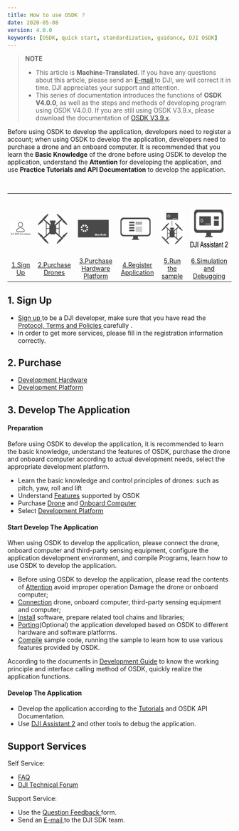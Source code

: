 ```yaml
---
title: How to use OSDK ？
date: 2020-05-08
version: 4.0.0
keywords: [OSDK, quick start, standardization, guidance, DJI OSDK]
---
```


> **NOTE** 
> * This article is **Machine-Translated**. If you have any questions about this article, please send an <a href="mailto:dev@dji.com">E-mail </a>to DJI, we will correct it in time. DJI appreciates your support and attention.
> * This series of documentation introduces the functions of **OSDK V4.0.0**, as well as the steps and methods of developing program using OSDK V4.0.0. If you are still using OSDK V3.9.x, please download the documentation of [OSDK V3.9.x](https://terra-1-g.djicdn.com/71a7d383e71a4fb8887a310eb746b47f/osdk/OSDK-3.9.0.zip).

Before using OSDK to develop the application, developers need to register a account; when using OSDK to develop the application, developers need to purchase a drone and an onboard computer. It is recommended that you learn the **Basic Knowledge** of the drone before using OSDK to develop the application, understand the **Attention** for developing the application, and use **Practice Tutorials and API Documentation** to develop the application.

<div>
<table>
<tbody>
  <tr>
   <td style="border-right: none; border-left: none;"> <div> <p> <span>
      <img src="../images/how-to-use/1.png" width="90" style="vertical-align: middle" alt/> </span> </p> </div> </td> </td>
       <td style="border-right: none; border-left: none;"> <div> <p> <span>
      <img src="../images/how-to-use/2.png" width="70" style="vertical-align: middle" alt/> </span> </p> </div> </td> </td>
        <td style="border-right: none; border-left: none;"> <div> <p> <span>
      <img src="../images/how-to-use/3.png" width="70" style="vertical-align: middle" alt/> </span> </p> </div> </td> </td>
         <td style="border-right: none; border-left: none;"> <div> <p> <span>
      <img src="../images/how-to-use/4.png" width="70" style="vertical-align: middle" alt/> </span> </p> </div> </td> </td>
         <td style="border-right: none; border-left: none;"> <div> <p> <span>
      <img src="../images/how-to-use/5.png" width="70" style="vertical-align: middle" alt/> </span> </p> </div> </td> </td>
         <td style="border-right: none; border-left: none;"> <div> <p> <span>
      <img src="../images/how-to-use/6.png" height="90" width="90" style="vertical-align: middle" alt/> </span> </p> </div> </td> </td>
  </tr>
  <tr>
   <td style="text-align: center"> <a href="https://account.dji.com/register?appId=dji_sdk&backUrl=https%3A%2F%2Fdeveloper.dji.com%2Fuser&locale=en_US" target="_ blank">1.Sign Up</a> </td>
   <td style="text-align: center"> <a href="https://www.dji.com/cn/products/compare-m200-series?site=brandsite&from=nav" target="_blank">2.Purchase Drones </a> </td>
   <td style="text-align: center"> <a href="../purchaseguide/hardware.html"> 3.Purchase Hardware Platform </a> </td>
   <td style="text-align: center"> <a href="https://developer.dji.com/user/apps/#allhtml">4.Register Application</a> </td>
   <td style="text-align: center"> <a href="../quickstart/run-the-sample.html"> 5.Run the sample </a> </td>
   <td style="text-align: center"> <a href="https://www.dji.com/downloads/softwares/assistant-dji-2-for-matrice">6.Simulation and Debugging </a> </td>
  </tr>
</tbody>
</table>
</div>


## 1. Sign Up

* <a href="https://account.dji.com/register?appId=dji_sdk&backUrl=https%3A%2F%2Fdeveloper.dji.com%2Fuser&locale=en_US" target="_blank"> Sign up </a> to be a DJI developer, make sure that you have read the <a href="https://developer.dji.com/cn/policies/privacy/"> Protocol, Terms and Policies </a> carefully .
* In order to get more services, please fill in the registration information correctly.

## 2. Purchase

* [Development Hardware](../purchaseguide/hardware.html)
* [Development Platform](../purchaseguide/development-platform.html)

## 3. Develop The Application
#### Preparation
Before using OSDK to develop the application, it is recommended to learn the basic knowledge, understand the features of OSDK, purchase the drone and onboard computer according to actual development needs, select the appropriate development platform.

* Learn the basic knowledge and control principles of drones: such as pitch, yaw, roll and lift
* Understand [Features](./feature-list.html) supported by OSDK
* Purchase [Drone](../purchaseguide/hardware.html) and [Onboard Computer](../purchaseguide/hardware.html)
* Select [Development Platform](../purchaseguide/development-platform.html)

#### Start Develop The Application
When using OSDK to develop the application, please connect the drone, onboard computer and third-party sensing equipment, configure the application development environment, and compile Programs, learn how to use OSDK to develop the application.

* Before using OSDK to develop the application, please read the contents of [Attention](../quickstart/attention.html) avoid improper operation Damage the drone or onboard computer;
* [Connection](../quickstart/device-connection.html) drone, onboard computer, third-party sensing equipment and computer;
* [Install](../quickstart/development-environment.html) software, prepare related tool chains and libraries;
* [Porting](../quickstart/porting.html)(Optional) the application developed based on OSDK to different hardware and software platforms.
* [Compile](../quickstart/run-the-sample.html) sample code, running the sample to learn how to use various features provided by OSDK.

According to the documents in [Development Guide](../quickstart/integrateOSDK.html) to know the working principle and interface calling method of OSDK, quickly realize the application functions.

#### Develop The Application

* Develop the application according to the [Tutorials](../tutorial/basic-control.html) and OSDK API Documentation.
* Use [DJI Assistant 2](https://www.dji.com/cn/downloads) and other tools to debug the application.


## Support Services
Self Service:
* <a href="https://developer.dji.com/payload-sdk/documentation/faq/index.html"> FAQ </a>
* <a href="https://forum.dji.com/forum-139-1.html?from=developer"> DJI Technical Forum </a>

Support Service:
* Use the <a href="https://formcrafts.com/a/dji-developer-feedback-en"> Question Feedback </a> form.
* Send an <a href="mailto:dev@dji.com"> E-mail </a> to the DJI SDK team.
